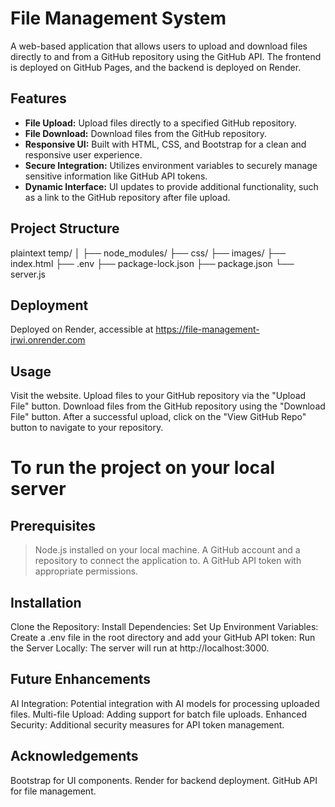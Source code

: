 # File Management System

A web-based application that allows users to upload and download files directly to and from a GitHub repository using the GitHub API. The frontend is deployed on GitHub Pages, and the backend is deployed on Render.

## Features

- **File Upload:** Upload files directly to a specified GitHub repository.
- **File Download:** Download files from the GitHub repository.
- **Responsive UI:** Built with HTML, CSS, and Bootstrap for a clean and responsive user experience.
- **Secure Integration:** Utilizes environment variables to securely manage sensitive information like GitHub API tokens.
- **Dynamic Interface:** UI updates to provide additional functionality, such as a link to the GitHub repository after file upload.

## Project Structure

plaintext
temp/
│
├── node_modules/
├── css/
├── images/
├── index.html
├── .env
├── package-lock.json
├── package.json
└── server.js




## Deployment
Deployed on Render, accessible at https://file-management-irwi.onrender.com

## Usage
Visit the website.
Upload files to your GitHub repository via the "Upload File" button.
Download files from the GitHub repository using the "Download File" button.
After a successful upload, click on the "View GitHub Repo" button to navigate to your repository.

# To run the project on your local server 

## Prerequisites
> Node.js installed on your local machine.
> A GitHub account and a repository to connect the application to.
> A GitHub API token with appropriate permissions.

## Installation
Clone the Repository:
Install Dependencies:
Set Up Environment Variables:
Create a .env file in the root directory and add your GitHub API token:
Run the Server Locally:
The server will run at http://localhost:3000.


## Future Enhancements
AI Integration: Potential integration with AI models for processing uploaded files.
Multi-file Upload: Adding support for batch file uploads.
Enhanced Security: Additional security measures for API token management.


## Acknowledgements
Bootstrap for UI components.
Render for backend deployment.
GitHub API for file management.

